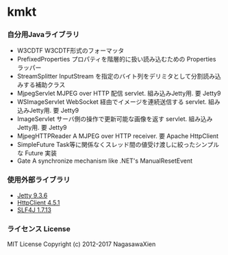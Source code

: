 kmkt
====
### 自分用Javaライブラリ


* W3CDTF W3CDTF形式のフォーマッタ
* PrefixedProperties プロパティを階層的に扱い読み込むための Properties ラッパー
* StreamSplitter InputStream を指定のバイト列をデリミタとして分割読み込みする補助クラス
* MjpegServlet MJPEG over HTTP 配信 servlet. 組み込みJetty用. 要 Jetty9
* WSImageServlet WebSocket 経由でイメージを連続送信する servlet. 組み込みJetty用. 要 Jetty9
* ImageServlet サーバ側の操作で更新可能な画像を返す servlet. 組み込みJetty用. 要 Jetty9
* MjpegHTTPReader A MJPEG over HTTP receiver. 要 Apache HttpClient
* SimpleFuture Task等に関係なくスレッド間の値受け渡しに絞ったシンプルな Future<V> 実装
* Gate A synchronize mechanism like .NET's ManualResetEvent

### 使用外部ライブラリ

* [Jetty 9.3.6](http://www.eclipse.org/jetty/)
* [HttpClient 4.5.1](http://hc.apache.org/httpcomponents-client-4.5.x/index.html)
* [SLF4J 1.7.13](https://www.slf4j.org/)

### ライセンス License

MIT License
Copyright (c) 2012-2017 NagasawaXien
